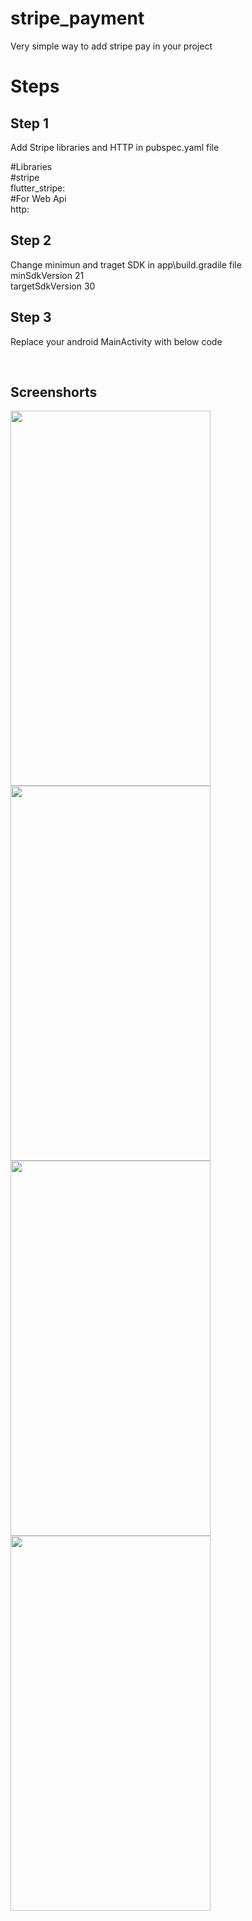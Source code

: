 # stripe_payment

Very simple way to add stripe pay in your project 

# Steps

## Step 1
  Add Stripe libraries and HTTP in pubspec.yaml file
  
  #Libraries
  <br> #stripe <br>
   flutter_stripe:
  <br> #For Web Api <br>
   http:
   
## Step 2

  Change minimun and traget SDK in app\build.gradile file <br>
        minSdkVersion 21 <br>
        targetSdkVersion 30
        
## Step 3

  Replace your android MainActivity with below code
  
  
<br>


## Screenshorts

<p>
  
  <a target="_blank" rel="noopener noreferrer" href="https://user-images.githubusercontent.com/26364962/148756691-e62f0550-beff-41f0-b007-f9f3a5b4a818.png">
    <img src="https://user-images.githubusercontent.com/26364962/148756691-e62f0550-beff-41f0-b007-f9f3a5b4a818.png" height="600" width="320">
  </a>
  
  <a target="_blank" rel="noopener noreferrer" href="https://user-images.githubusercontent.com/26364962/148757098-8e2fb466-8323-4d81-bc2e-feccf7cedbae.png">
    <img src="https://user-images.githubusercontent.com/26364962/148757098-8e2fb466-8323-4d81-bc2e-feccf7cedbae.png" height="600" width="320">
  </a>
  
  <a target="_blank" rel="noopener noreferrer" href="https://user-images.githubusercontent.com/26364962/148757102-c4971fca-a8ef-4944-8a45-c4d30f835a7a.png">
    <img src="https://user-images.githubusercontent.com/26364962/148757102-c4971fca-a8ef-4944-8a45-c4d30f835a7a.png" height="600" width="320">
  </a>
  
  <a target="_blank" rel="noopener noreferrer" href="https://user-images.githubusercontent.com/26364962/148757178-5653c90b-079d-4b4e-88ce-e39571801b40.png">
    <img src="https://user-images.githubusercontent.com/26364962/148757178-5653c90b-079d-4b4e-88ce-e39571801b40.png" height="600" width="320">
  </a>
  
</P>  

